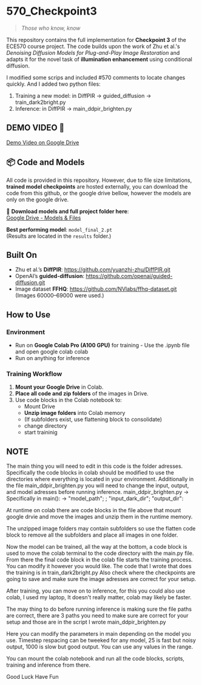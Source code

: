 # 570_Checkpoint3
> *Those who know, know*

This repository contains the full implementation for **Checkpoint 3** of the ECE570 course project. The code builds upon the work of Zhu et al.'s *Denoising Diffusion Models for Plug-and-Play Image Restoration* and adapts it for the novel task of **illumination enhancement** using conditional diffusion.

I modified some scrips and included #570 comments to locate changes quickly. And I added two python files:
1. Training a new model: in DiffPIR -> guided_diffusion -> train_dark2bright.py
2. Inference: in DiffPIR -> main_ddpir_brighten.py

## DEMO VIDEO 🎥
[Demo Video on Google Drive](https://drive.google.com/file/d/1l811tM6O5mRNnPH54qx6yOt_EQHtCn_X/view?usp=drive_link)

## 📦 Code and Models
All code is provided in this repository. However, due to file size limitations, **trained model checkpoints** are hosted externally, you can download the code from this github, or the google drive bellow, however the models are only on the google drive.

📁 **Download models and full project folder here**:  
[Google Drive - Models & Files](https://drive.google.com/drive/folders/1QHVOziEfOcHl37DD9FxHPBuP8jrvPP2F?usp=sharing)

**Best performing model**: `model_final_2.pt`  
(Results are located in the `results` folder.)

## Built On

- Zhu et al.’s **DiffPIR**:
  https://github.com/yuanzhi-zhu/DiffPIR.git
- OpenAI’s **guided-diffusion**:
  https://github.com/openai/guided-diffusion.git
- Image dataset **FFHQ**: https://github.com/NVlabs/ffhq-dataset.git
  (Images 60000–69000 were used.)

## How to Use

### Environment

- Run on **Google Colab Pro (A100 GPU)** for training - Use the .ipynb file and open google colab colab
- Run on anything for inference

### Training Workflow

1. **Mount your Google Drive** in Colab.
2. **Place all code and zip folders** of the images in Drive.
3. Use code blocks in the Colab notebook to:
   - Mount Drive
   - **Unzip image folders** into Colab memory
   - (If subfolders exist, use flattening block to consolidate)
   - change directory
   - start traininig

## NOTE
The main thing you will need to edit in this code is the folder adresses. Specifically the code blocks in colab should be modified to use the directories where everything is located in your environment. Additionally in the file main_ddpir_brighten.py you will need to change the input, output, and model adresses before running inference.
main_ddpir_brighten.py -> Specifically in main(): -> "model_path"; ; "input_dark_dir"; "output_dir":

At runtime on colab there are code blocks in the file above that mount google drvie and move the images and unzip them in the runtime memory.

The unzipped image folders may contain subfolders so use the flatten code block to remove all the subfolders and place all images in one folder.

Now the model can be trained, all the way at the bottom, a code block is used to move the colab terminal to the code directory with the main.py file. From there the final code block in the colab file starts the training process. You can modify it however you would like. The code that I wrote that does the training is in train_dark2bright.py
Also check where the checkpoints are going to save and make sure the image adresses are correct for your setup.

After training, you can move on to inference, for this you could also use colab, I used my laptop, It doesn't really matter, colab may likely be faster.

The may thing to do before running inference is making sure the file paths are correct, there are 3 paths you need to make sure are correct for your setup and those are in the script I wrote main_ddpir_brighten.py

Here you can modify the parameters in main depending on the model you use. Timestep respacing can be tweeked for any model, 25 is fast but noisy output, 1000 is slow but good output. You can use any values in the range.

You can mount the colab notebook and run all the code blocks, scripts, training and inference from there.

Good Luck Have Fun
